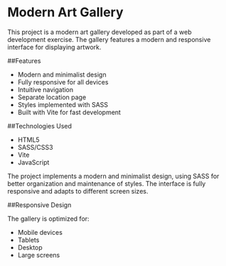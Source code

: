 # Modern Art Gallery

This project is a modern art gallery developed as part of a web development exercise. The gallery features a modern and responsive interface for displaying artwork.

##Features

- Modern and minimalist design
- Fully responsive for all devices
- Intuitive navigation
- Separate location page
- Styles implemented with SASS
- Built with Vite for fast development

##Technologies Used

- HTML5
- SASS/CSS3
- Vite
- JavaScript

The project implements a modern and minimalist design, using SASS for better organization and maintenance of styles. The interface is fully responsive and adapts to different screen sizes.

##Responsive Design

The gallery is optimized for:
- Mobile devices
- Tablets
- Desktop
- Large screens

